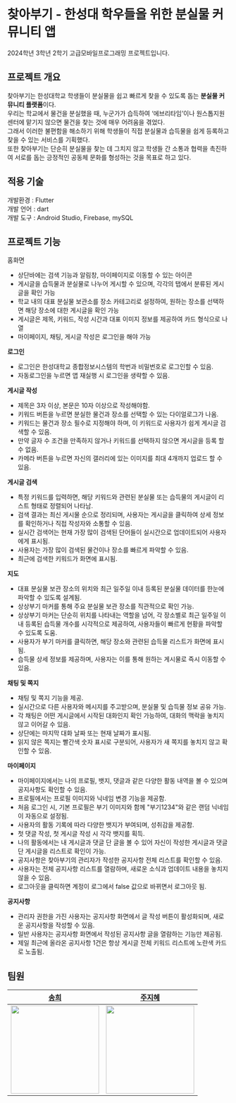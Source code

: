 # 찾아부기 - 한성대 학우들을 위한 분실물 커뮤니티 앱 

2024학년 3학년 2학기 고급모바일프로그래밍 프로젝트입니다.

## 프로젝트 개요

찾아부기는 한성대학교 학생들이 분실물을 쉽고 빠르게 찾을 수 있도록 돕는 **분실물 커뮤니티 플랫폼**이다.\
우리는 학교에서 물건을 분실했을 때, 누군가가 습득하여 ‘에브리타임’이나 원스톱지원센터에 맡기지 않으면 물건을 찾는 것에 매우 어려움을 겪었다.\
그래서 이러한 불편함을 해소하기 위해 학생들이 직접 분실물과 습득물을 쉽게 등록하고 찾을 수 있는 서비스를 기획했다.\
또한 찾아부기는 단순히 분실물을 찾는 데 그치지 않고 학생들 간 소통과 협력을 촉진하여 서로를 돕는 긍정적인 공동체 문화를 형성하는 것을 목표로 하고 있다.

## 적용 기술
개발환경 : Flutter\
개발 언어 : dart\
개발 도구 : Android Studio, Firebase, mySQL

## 프로젝트 기능
홈화면
- 상단바에는 검색 기능과 알림창, 마이페이지로 이동할 수 있는 아이콘
- 게시글을 습득물과 분실물로 나누어 게시할 수 있으며, 각각의 탭에서 분류된 게시글을 확인 가능
- 학교 내의 대표 분실물 보관소를 장소 카테고리로 설정하여, 원하는 장소를 선택하면 해당 장소에 대한 게시글을 확인 가능
- 게시글은 제목, 키워드, 작성 시간과 대표 이미지 정보를 제공하여 카드 형식으로 나열
- 마이페이지, 채팅, 게시글 작성은 로그인을 해야 가능

**로그인**
- 로그인은 한성대학교 종합정보시스템의 학번과 비밀번호로 로그인할 수 있음.
- 자동로그인을 누르면 앱 재실행 시 로그인을 생략할 수 있음.

**게시글 작성**
- 제목은 3자 이상, 본문은 10자 이상으로 작성해야함.
- 키워드 버튼을 누르면 분실한 물건과 장소를 선택할 수 있는 다이얼로그가 나옴.
- 키워드는 물건과 장소 필수로 지정해야 하며,  이 키워드로 사용자가 쉽게 게시글 검색할 수 있음.
- 만약 글자 수 조건을 만족하지 않거나 키워드를 선택하지 않으면 게시글을 등록 할 수 없음.
- 카메라 버튼을 누르면 자신의 갤러리에 있는 이미지를 최대 4개까지 업로드 할 수 있음.

**게시글 검색**
- 특정 키워드를 입력하면, 해당 키워드와 관련된 분실물 또는 습득물의 게시글이 리스트 형태로 정렬되어 나타남.
- 검색 결과는 최신 게시물 순으로 정리되며, 사용자는 게시글을 클릭하여 상세 정보를 확인하거나 직접 작성자와 소통할 수 있음.
- 실시간 검색어는 현재 가장 많이 검색된 단어들이 실시간으로 업데이트되어 사용자에게 표시됨.
- 사용자는 가장 많이 검색된 물건이나 장소를 빠르게 파악할 수 있음.
- 최근에 검색한 키워드가 화면에 표시됨.

**지도** 
- 대표 분실물 보관 장소의 위치와 최근 일주일 이내 등록된 분실물 데이터를 한눈에 파악할 수 있도록 설계됨.
- 상상부기 마커를 통해 주요 분실물 보관 장소를 직관적으로 확인 가능.
- 상상부기 마커는 단순히 위치를 나타내는 역할을 넘어, 각 장소별로 최근 일주일 이내 등록된 습득물 개수를 시각적으로 제공하여, 사용자들이 빠르게 현황을 파악할 수 있도록 도움.
- 사용자가 부기 마커를 클릭하면, 해당 장소와 관련된 습득물 리스트가 화면에 표시됨.
- 습득물 상세 정보를 제공하며, 사용자는 이를 통해 원하는 게시물로 즉시 이동할 수 있음.

**채팅 및 쪽지**
- 채팅 및 쪽지 기능을 제공.
- 실시간으로 다른 사용자와 메시지를 주고받으며, 분실물 및 습득물 정보 공유 가능.
- 각 채팅은 어떤 게시글에서 시작된 대화인지 확인 가능하여, 대화의 맥락을 놓치지 않고 이어갈 수 있음.
- 상단에는 마지막 대화 날짜 또는 현재 날짜가 표시됨.
- 읽지 않은 쪽지는 빨간색 숫자 표시로 구분되어, 사용자가 새 쪽지를 놓치지 않고 확인할 수 있음.

**마이페이지**
- 마이페이지에서는 나의 프로필, 뱃지, 댓글과 같은 다양한 활동 내역을 볼 수 있으며 공지사항도 확인할 수 있음.
- 프로필에서는 프로필 이미지와 닉네임 변경 기능을 제공함.
- 처음 로그인 시, 기본 프로필은 부기 이미지와 함께 "부기1234"와 같은 랜덤 닉네임이 자동으로 설정됨.
- 사용자의 활동 기록에 따라 다양한 뱃지가 부여되며, 성취감을 제공함.
- 첫 댓글 작성, 첫 게시글 작성 시 각각 뱃지를 획득.
- 나의 활동에서는 내 게시글과 댓글 단 글을 볼 수 있어 자신이 작성한 게시글과 댓글 단 게시글을 리스트로 확인이 가능.
- 공지사항은 찾아부기의 관리자가 작성한 공지사항 전체 리스트를 확인할 수 있음.
- 사용자는 전체 공지사항 리스트를 열람하며, 새로운 소식과 업데이트 내용을 놓치지 않을 수 있음.
- 로그아웃을 클릭하면 계정이 로그에서 false 값으로 바뀌면서 로그아웃 됨.

**공지사항**
- 관리자 권한을 가진 사용자는 공지사항 화면에서 글 작성 버튼이 활성화되며, 새로운 공지사항을 작성할 수 있음.
- 일반 사용자는 공지사항 화면에서 작성된 공지사항 글을 열람하는 기능만 제공됨.
- 제일 최근에 올라온 공지사항 1건은 항상 게시글 전체 키워드 리스트에 노란색 카드로 노출됨.

## 팀원

| [송희](https://github.com/felizsong) | [주지혜](https://github.com/ZUZ1H3) | 
| ------------ | ------------- |
| <img src="https://github.com/user-attachments/assets/d989d0ae-8829-4759-9aa6-1889206cdb6c" width="200" />|<img src="https://github.com/user-attachments/assets/20b39c67-2781-4bf0-9a11-5481fc4a43a7" width="200" />|


